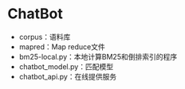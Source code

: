# ChatBot

- corpus：语料库
- mapred：Map reduce文件
- bm25-local.py：本地计算BM25和倒排索引的程序
- chatbot_model.py：匹配模型
- chatbot_api.py：在线提供服务

